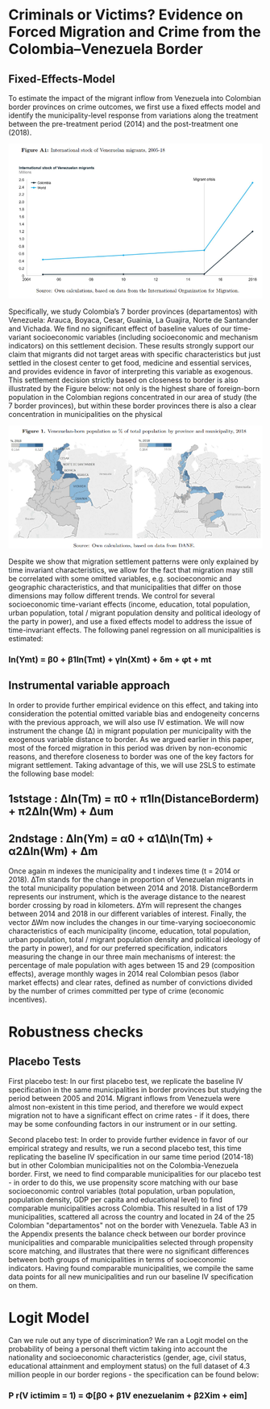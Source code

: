 # Criminals or Victims? Evidence on Forced Migration and Crime from the Colombia–Venezuela Border

## Fixed-Effects-Model 

To estimate the impact of the migrant inflow from Venezuela into Colombian border provinces on crime outcomes,
we first use a fixed effects model and identify the municipality-level response from variations along the treatment
between the pre-treatment period (2014) and the post-treatment one (2018).

<img src = "https://github.com/ktnegron/Fixed-Effects-Model-STATA/blob/FixedEffects/migrant_crisis.PNG?raw=true" style="width:200px, height: 100px"/>

Specifically, we study Colombia’s 7 border provinces (departamentos) with Venezuela: Arauca, Boyaca,
Cesar, Guainia, La Guajira, Norte de Santander and Vichada. We find no significant effect of baseline values of our time-variant socioeconomic variables (including
socioeconomic and mechanism indicators) on this settlement decision. These results strongly support our claim
that migrants did not target areas with specific characteristics but just settled in the closest center to get food,
medicine and essential services, and provides evidence in favor of interpreting this variable as exogenous. This
settlement decision strictly based on closeness to border is also illustrated by the Figure below: not only is the
highest share of foreign-born population in the Colombian regions concentrated in our area of study (the 7 border
provinces), but within these border provinces there is also a clear concentration in municipalities on the physical

<img src = "https://github.com/ktnegron/Fixed-Effects-Model-STATA/blob/FixedEffects/Variation_border.PNG?raw=true" style="width:200px, height: 100px"/>

Despite we show that migration settlement patterns were only explained by time invariant
characteristics, we allow for the fact that migration may still be correlated with some omitted variables, e.g.
socioeconomic and geographic characteristics, and that municipalities that differ on those dimensions may follow
different trends. We control for several socioeconomic time-variant effects (income, education, total
population, urban population, total / migrant population density and political ideology of the party in power),
and use a fixed effects model to address the issue of time-invariant effects. The following panel regression on all municipalities is estimated:
### ln(Ymt) = β0 + β1ln(Tmt) + γln(Xmt) + δm + φt + mt

## Instrumental variable approach
In order to provide further empirical evidence on this effect, and taking into consideration the potential omitted
variable bias and endogeneity concerns with the previous approach, we will also use IV estimation. We will now
instrument the change (∆) in migrant population per municipality with the exogenous variable distance to border.
As we argued earlier in this paper, most of the forced migration in this period was driven by non-economic
reasons, and therefore closeness to border was one of the key factors for migrant settlement. Taking advantage of
this, we will use 2SLS to estimate the following base model:

## 1ststage : ∆ln(Tm) = π0 + π1ln(DistanceBorderm) + π2∆ln(Wm) + ∆um
## 2ndstage : ∆ln(Ym) = α0 + α1∆\ln(Tm) + α2∆ln(Wm) + ∆m

Once again m indexes the municipality and t indexes time (t = 2014 or 2018). ∆Tm stands for the change in
proportion of Venezuelan migrants in the total municipality population between 2014 and 2018. DistanceBorderm
represents our instrument, which is the average distance to the nearest border crossing by road in kilometers.
∆Ym will represent the changes between 2014 and 2018 in our different variables of interest. Finally, the vector
∆Wm now includes the changes in our time-varying socioeconomic characteristics of each municipality (income,
education, total population, urban population, total / migrant population density and political ideology of the
party in power), and for our preferred specification, indicators measuring the change in our three main mechanisms
of interest: the percentage of male population with ages between 15 and 29 (composition effects), average monthly
wages in 2014 real Colombian pesos (labor market effects) and clear rates, defined as number of convictions divided
by the number of crimes committed per type of crime (economic incentives).

# Robustness checks
## Placebo Tests
First placebo test: In our first placebo test, we replicate the baseline IV specification in the same municipalities
in border provinces but studying the period between 2005 and 2014. Migrant inflows from Venezuela were almost
non-existent in this time period, and therefore we would expect migration not to have a significant effect on crime
rates - if it does, there may be some confounding factors in our instrument or in our setting.

Second placebo test: In order to provide further evidence in favor of our empirical strategy and results, we
run a second placebo test, this time replicating the baseline IV specification in our same time period (2014-18)
but in other Colombian municipalities not on the Colombia-Venezuela border.
First, we need to find comparable municipalities for our placebo test - in order to do this, we use propensity score
matching with our base socioeconomic control variables (total population, urban population, population density,
GDP per capita and educational level) to find comparable municipalities across Colombia. This resulted in a list
of 179 municipalities, scattered all across the country and located in 24 of the 25 Colombian "departamentos" not
on the border with Venezuela. Table A3 in the Appendix presents the balance check between our border province
municipalities and comparable municipalities selected through propensity score matching, and illustrates that
there were no significant differences between both groups of municipalities in terms of socioeconomic indicators.
Having found comparable municipalities, we compile the same data points for all new municipalities and run our
baseline IV specification on them.

# Logit Model
Can we rule out any type of discrimination? We ran a Logit model on the probability of being a personal theft
victim taking into account the nationality and socioeconomic characteristics (gender, age, civil status, educational
attainment and employment status) on the full dataset of 4.3 million people in our border regions - the specification
can be found below:
### P r(V ictimim = 1) = Φ[β0 + β1V enezuelanim + β2Xim + eim]
